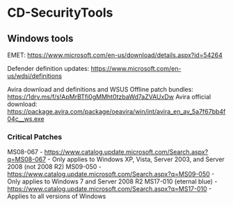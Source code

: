 # CD-SecurityTools

## Windows tools

EMET:  https://www.microsoft.com/en-us/download/details.aspx?id=54264

Defender definition updates: https://www.microsoft.com/en-us/wdsi/definitions

Avira download and definitions and WSUS Offline patch bundles: https://1drv.ms/f/s!ApMrBTfi0gMMht0tzbaWd7aZVAUxDw
Avira official download: https://package.avira.com/package/oeavira/win/int/avira_en_av_5a7f67bb4f04c__ws.exe

### Critical Patches
MS08-067 - https://www.catalog.update.microsoft.com/Search.aspx?q=MS08-067
	-  Only applies to Windows XP, Vista, Server 2003, and Server 2008 (not 2008 R2)
MS09-050 - https://www.catalog.update.microsoft.com/Search.aspx?q=MS09-050
	- Only applies to Windows 7 and Server 2008 R2
MS17-010 (eternal blue) - https://www.catalog.update.microsoft.com/Search.aspx?q=MS17-010
	- Applies to all versions of Windows
